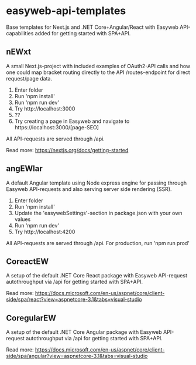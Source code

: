 # easyweb-api-templates
Base templates for Next.js and .NET Core+Angular/React with Easyweb API-capabilities added for getting started with SPA+API.

## nEWxt
A small Next.js-project with included examples of OAuth2-API calls and how one could map bracket routing directly to the API /routes-endpoint for direct request/page data.   

1. Enter folder
2. Run 'npm install'
3. Run 'npm run dev'
4. Try http://localhost:3000
5. ??
6. Try creating a page in Easyweb and navigate to https://localhost:3000/[page-SEO]

All API-requests are served through /api.

Read more: https://nextjs.org/docs/getting-started

## angEWlar
A default Angular template using Node express engine for passing through Easyweb API-requests and also serving server side rendering (SSR).

1. Enter folder
2. Run 'npm install'
3. Update the 'easywebSettings'-section in package.json with your own values
3. Run 'npm run dev'
4. Try http://localhost:4200

All API-requests are served through /api.
For production, run 'npm run prod'

## CoreactEW
A setup of the default .NET Core React package with Easyweb API-request autothroughput via /api for getting started with SPA+API.

Read more: https://docs.microsoft.com/en-us/aspnet/core/client-side/spa/react?view=aspnetcore-3.1&tabs=visual-studio

## CoregularEW
A setup of the default .NET Core Angular package with Easyweb API-request autothroughput via /api for getting started with SPA+API.

Read more: https://docs.microsoft.com/en-us/aspnet/core/client-side/spa/angular?view=aspnetcore-3.1&tabs=visual-studio
